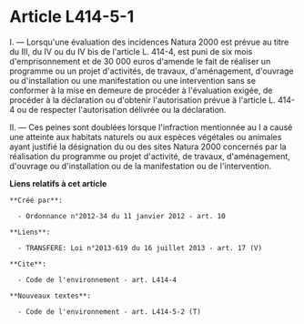 # Article L414-5-1

I. ― Lorsqu'une évaluation des incidences Natura 2000 est prévue au titre du III, du IV ou du IV bis de l'article L. 414-4,
est puni de six mois d'emprisonnement et de 30 000 euros d'amende le fait de réaliser un programme ou un projet d'activités,
de travaux, d'aménagement, d'ouvrage ou d'installation ou une manifestation ou une intervention sans se conformer à la mise
en demeure de procéder à l'évaluation exigée, de procéder à la déclaration ou d'obtenir l'autorisation prévue à l'article L.
414-4 ou de respecter l'autorisation délivrée ou la déclaration. 

II. ― Ces peines sont doublées lorsque l'infraction mentionnée au I a causé une atteinte aux habitats naturels ou aux espèces
végétales ou animales ayant justifié la désignation du ou des sites Natura 2000 concernés par la réalisation du programme ou
projet d'activité, de travaux, d'aménagement, d'ouvrage ou d'installation ou de la manifestation ou de l'intervention.

**Liens relatifs à cet article**

	**Créé par**:

	  - Ordonnance n°2012-34 du 11 janvier 2012 - art. 10

	**Liens**:

	  - TRANSFERE: Loi n°2013-619 du 16 juillet 2013 - art. 17 (V)

	**Cite**:

	  - Code de l'environnement - art. L414-4

	**Nouveaux textes**:

	  - Code de l'environnement - art. L414-5-2 (T)
